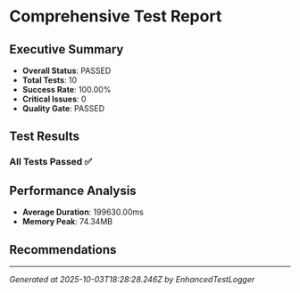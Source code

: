 # Comprehensive Test Report

## Executive Summary
- **Overall Status**: PASSED
- **Total Tests**: 10
- **Success Rate**: 100.00%
- **Critical Issues**: 0
- **Quality Gate**: PASSED

## Test Results
### All Tests Passed ✅

## Performance Analysis
- **Average Duration**: 199630.00ms
- **Memory Peak**: 74.34MB

## Recommendations


---
*Generated at 2025-10-03T18:28:28.246Z by EnhancedTestLogger*